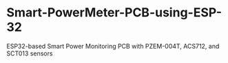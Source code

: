 # Smart-PowerMeter-PCB-using-ESP-32
ESP32-based Smart Power Monitoring PCB with PZEM-004T, ACS712, and SCT013 sensors

